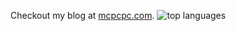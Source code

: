 Checkout my blog at [mcpcpc.com](https://mcpcpc.com).
![top languages](https://github-readme-stats.vercel.app/api/top-langs/?username=mcpcpc&hide_border=true&layout=compact)
